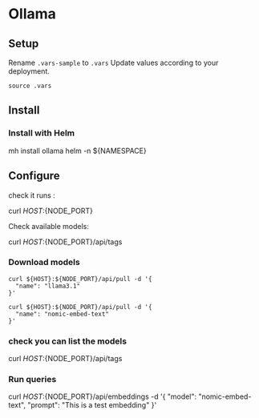 # Ollama

## Setup

Rename `.vars-sample` to `.vars`
Update values according to your deployment.

`source .vars`

## Install

### Install with Helm

mh install ollama helm  -n ${NAMESPACE}

## Configure

check it runs :

curl ${HOST}:${NODE_PORT}


Check available models: 

curl ${HOST}:${NODE_PORT}/api/tags


### Download models

```shell
curl ${HOST}:${NODE_PORT}/api/pull -d '{
  "name": "llama3.1"
}'
```

```shell
curl ${HOST}:${NODE_PORT}/api/pull -d '{
  "name": "nomic-embed-text"
}'
```


### check you can list the models

curl ${HOST}:${NODE_PORT}/api/tags


### Run queries

curl ${HOST}:${NODE_PORT}/api/embeddings -d '{
  "model": "nomic-embed-text",
  "prompt": "This is a test embedding"
}'